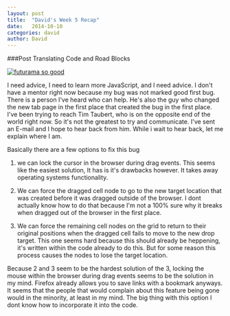 ```yaml
---
layout: post
title:  "David's Week 5 Recap"
date:   2014-10-10
categories: david
author: David
---
```


###Post Translating Code and Road Blocks

[![futurama so good](http://img.youtube.com/vi/YOUTUBE_VIDEO_ID_HERE/0.jpg)](http://www.youtube.com/watch?v=hawRbECNX8o)



I need advice, I need to learn more JavaScript, and I need advice. I don't have a mentor right now because my bug was not marked good first bug.
There is a person I've heard who can help. He's also the guy who changed the new tab page in the first place that created the bug in the first place.
I've been trying to reach Tim Taubert, who is on the opposite end of the world right now. So it's not the greatest to try and communicate. I've sent an E-mail
and I hope to hear back from him. While i wait to hear back, let me explain where I am.


Basically there are a few options to fix this bug

1. we can lock the cursor in the browser during drag events. This seems like the easiest solution,
It has is it's drawbacks however. It takes away operating systems functionality.

2. We can force the dragged cell node to go to the new target location that was created before it was dragged outside of the browser.
I dont actually know how to do that because I'm not a 100% sure why it breaks when dragged out of the browser in the first place.

3. We can force the remaining cell nodes on the grid to return to their original positions when the dragged cell fails to move to the new drop target.
This one seems hard because this should already be heppening, it's written within the code already to do this. But for some reason this process causes the nodes to lose the target location.

Because 2 and 3 seem to be the hardest solution of the 3, locking the mouse within the browser during drag events seems to be the solution in my mind. Firefox already allows you to save links
with a bookmark anyways. It seems that the people that would complain about this feature being gone would in the minority, at least in my mind. The big thing with this option I dont know how to incorporate it into the code.
